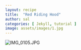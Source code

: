 ```yaml
---
layout: recipe
title:  "Red Riding Hood"
author: sal
categories: [ Jekyll, tutorial ]
image: assets/images/1.jpg
---
```

![IMG_0105.JPG](image/IMG_0105.JPG)
